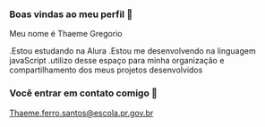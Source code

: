 ### Boas vindas ao meu perfil 💜

Meu nome é Thaeme Gregorio

.Estou estudando na Alura
.Estou me desenvolvendo na linguagem javaScript
.utilizo desse espaço para minha organização e compartilhamento dos meus projetos desenvolvidos

### Você entrar em contato comigo 📧

Thaeme.ferro.santos@escola.pr.gov.br
